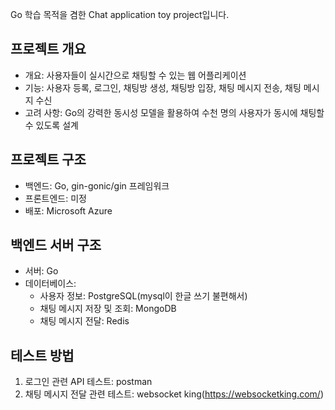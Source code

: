 Go 학습 목적을 겸한 Chat application toy project입니다.

## 프로젝트 개요

- 개요: 사용자들이 실시간으로 채팅할 수 있는 웹 어플리케이션
- 기능: 사용자 등록, 로그인, 채팅방 생성, 채팅방 입장, 채팅 메시지 전송, 채팅 메시지 수신
- 고려 사항: Go의 강력한 동시성 모델을 활용하여 수천 명의 사용자가 동시에 채팅할 수 있도록 설계

## 프로젝트 구조

- 백엔드: Go, gin-gonic/gin 프레임워크
- 프론트엔드: 미정
- 배포: Microsoft Azure

## 백엔드 서버 구조

- 서버: Go
- 데이터베이스: 
    - 사용자 정보: PostgreSQL(mysql이 한글 쓰기 불편해서)
    - 채팅 메시지 저장 및 조회: MongoDB
    - 채팅 메시지 전달: Redis

## 테스트 방법

1. 로그인 관련 API 테스트: postman
2. 채팅 메시지 전달 관련 테스트: websocket king(https://websocketking.com/)